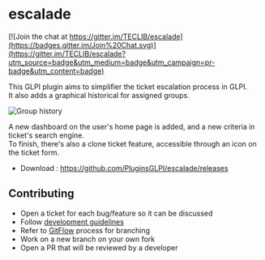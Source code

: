 # escalade

[![Join the chat at https://gitter.im/TECLIB/escalade](https://badges.gitter.im/Join%20Chat.svg)](https://gitter.im/TECLIB/escalade?utm_source=badge&utm_medium=badge&utm_campaign=pr-badge&utm_content=badge)

This GLPI plugin aims to simplifier the ticket escalation process in GLPI.  
It also adds a graphical historical for assigned groups.  

![Group history](https://raw.githubusercontent.com/pluginsGLPI/escalade/master/screenshots/escalade_history.png)

A new dashboard on the user's home page is added, and a new criteria in ticket's search engine.   
To finish, there's also a clone ticket feature, accessible through an icon on the ticket form.   


* Download : https://github.com/PluginsGLPI/escalade/releases

Contributing
------------

* Open a ticket for each bug/feature so it can be discussed
* Follow [development guidelines](http://glpi-developer-documentation.readthedocs.io/en/latest/plugins/index.html)
* Refer to [GitFlow](http://git-flow.readthedocs.io/) process for branching
* Work on a new branch on your own fork
* Open a PR that will be reviewed by a developer
